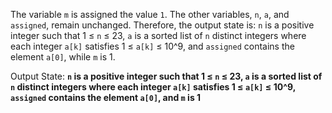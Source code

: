 The variable `m` is assigned the value `1`. The other variables, `n`, `a`, and `assigned`, remain unchanged. Therefore, the output state is: `n` is a positive integer such that 1 ≤ `n` ≤ 23, `a` is a sorted list of `n` distinct integers where each integer `a[k]` satisfies 1 ≤ `a[k]` ≤ 10^9, and `assigned` contains the element `a[0]`, while `m` is 1.

Output State: **`n` is a positive integer such that 1 ≤ `n` ≤ 23, `a` is a sorted list of `n` distinct integers where each integer `a[k]` satisfies 1 ≤ `a[k]` ≤ 10^9, `assigned` contains the element `a[0]`, and `m` is 1**